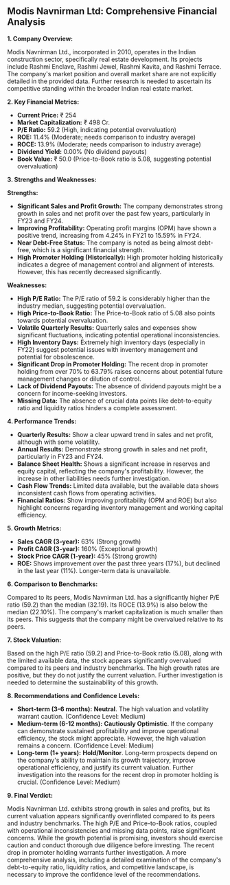## Modis Navnirman Ltd: Comprehensive Financial Analysis

**1. Company Overview:**

Modis Navnirman Ltd., incorporated in 2010, operates in the Indian construction sector, specifically real estate development.  Its projects include Rashmi Enclave, Rashmi Jewel, Rashmi Kavita, and Rashmi Terrace.  The company's market position and overall market share are not explicitly detailed in the provided data.  Further research is needed to ascertain its competitive standing within the broader Indian real estate market.

**2. Key Financial Metrics:**

* **Current Price:** ₹ 254
* **Market Capitalization:** ₹ 498 Cr.
* **P/E Ratio:** 59.2 (High, indicating potential overvaluation)
* **ROE:** 11.4% (Moderate; needs comparison to industry average)
* **ROCE:** 13.9% (Moderate; needs comparison to industry average)
* **Dividend Yield:** 0.00% (No dividend payouts)
* **Book Value:** ₹ 50.0 (Price-to-Book ratio is 5.08, suggesting potential overvaluation)


**3. Strengths and Weaknesses:**

**Strengths:**

* **Significant Sales and Profit Growth:**  The company demonstrates strong growth in sales and net profit over the past few years, particularly in FY23 and FY24.
* **Improving Profitability:** Operating profit margins (OPM) have shown a positive trend, increasing from 4.24% in FY21 to 15.59% in FY24.
* **Near Debt-Free Status:** The company is noted as being almost debt-free, which is a significant financial strength.
* **High Promoter Holding (Historically):**  High promoter holding historically indicates a degree of management control and alignment of interests.  However, this has recently decreased significantly.

**Weaknesses:**

* **High P/E Ratio:** The P/E ratio of 59.2 is considerably higher than the industry median, suggesting potential overvaluation.
* **High Price-to-Book Ratio:** The Price-to-Book ratio of 5.08 also points towards potential overvaluation.
* **Volatile Quarterly Results:** Quarterly sales and expenses show significant fluctuations, indicating potential operational inconsistencies.
* **High Inventory Days:**  Extremely high inventory days (especially in FY22) suggest potential issues with inventory management and potential for obsolescence.
* **Significant Drop in Promoter Holding:** The recent drop in promoter holding from over 70% to 63.79% raises concerns about potential future management changes or dilution of control.
* **Lack of Dividend Payouts:** The absence of dividend payouts might be a concern for income-seeking investors.
* **Missing Data:**  The absence of crucial data points like debt-to-equity ratio and liquidity ratios hinders a complete assessment.


**4. Performance Trends:**

* **Quarterly Results:** Show a clear upward trend in sales and net profit, although with some volatility.
* **Annual Results:**  Demonstrate strong growth in sales and net profit, particularly in FY23 and FY24.
* **Balance Sheet Health:** Shows a significant increase in reserves and equity capital, reflecting the company's profitability. However, the increase in other liabilities needs further investigation.
* **Cash Flow Trends:**  Limited data available, but the available data shows inconsistent cash flows from operating activities.
* **Financial Ratios:**  Show improving profitability (OPM and ROE) but also highlight concerns regarding inventory management and working capital efficiency.


**5. Growth Metrics:**

* **Sales CAGR (3-year):** 63% (Strong growth)
* **Profit CAGR (3-year):** 160% (Exceptional growth)
* **Stock Price CAGR (1-year):** 45% (Strong growth)
* **ROE:**  Shows improvement over the past three years (17%), but declined in the last year (11%).  Longer-term data is unavailable.


**6. Comparison to Benchmarks:**

Compared to its peers, Modis Navnirman Ltd. has a significantly higher P/E ratio (59.2) than the median (32.19).  Its ROCE (13.9%) is also below the median (22.10%).  The company's market capitalization is much smaller than its peers.  This suggests that the company might be overvalued relative to its peers.


**7. Stock Valuation:**

Based on the high P/E ratio (59.2) and Price-to-Book ratio (5.08), along with the limited available data, the stock appears significantly overvalued compared to its peers and industry benchmarks.  The high growth rates are positive, but they do not justify the current valuation.  Further investigation is needed to determine the sustainability of this growth.


**8. Recommendations and Confidence Levels:**

* **Short-term (3-6 months):** **Neutral**.  The high valuation and volatility warrant caution.  (Confidence Level: Medium)
* **Medium-term (6-12 months):** **Cautiously Optimistic**.  If the company can demonstrate sustained profitability and improve operational efficiency, the stock might appreciate. However, the high valuation remains a concern. (Confidence Level: Medium)
* **Long-term (1+ years):** **Hold/Monitor**.  Long-term prospects depend on the company's ability to maintain its growth trajectory, improve operational efficiency, and justify its current valuation.  Further investigation into the reasons for the recent drop in promoter holding is crucial. (Confidence Level: Medium)


**9. Final Verdict:**

Modis Navnirman Ltd. exhibits strong growth in sales and profits, but its current valuation appears significantly overinflated compared to its peers and industry benchmarks.  The high P/E and Price-to-Book ratios, coupled with operational inconsistencies and missing data points, raise significant concerns.  While the growth potential is promising, investors should exercise caution and conduct thorough due diligence before investing.  The recent drop in promoter holding warrants further investigation.  A more comprehensive analysis, including a detailed examination of the company's debt-to-equity ratio, liquidity ratios, and competitive landscape, is necessary to improve the confidence level of the recommendations.
